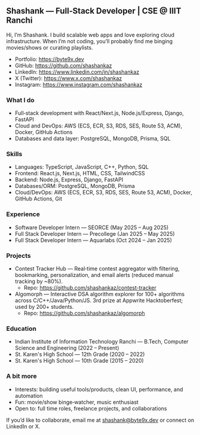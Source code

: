 ## Shashank — Full‑Stack Developer | CSE @ IIIT Ranchi

Hi, I’m Shashank. I build scalable web apps and love exploring cloud infrastructure. When I’m not coding, you’ll probably find me binging movies/shows or curating playlists.

- Portfolio: https://byte9x.dev
- GitHub: https://github.com/shashankaz
- LinkedIn: https://www.linkedin.com/in/shashankaz
- X (Twitter): https://www.x.com/shashankaz
- Instagram: https://www.instagram.com/shashankaz

### What I do
- Full‑stack development with React/Next.js, Node.js/Express, Django, FastAPI
- Cloud and DevOps: AWS (ECS, ECR, S3, RDS, SES, Route 53, ACM), Docker, GitHub Actions
- Databases and data layer: PostgreSQL, MongoDB, Prisma, SQL

### Skills
- Languages: TypeScript, JavaScript, C++, Python, SQL
- Frontend: React.js, Next.js, HTML, CSS, TailwindCSS
- Backend: Node.js, Express, Django, FastAPI
- Databases/ORM: PostgreSQL, MongoDB, Prisma
- Cloud/DevOps: AWS (ECS, ECR, S3, RDS, SES, Route 53, ACM), Docker, GitHub Actions, Git

### Experience
- Software Developer Intern — SEORCE (May 2025 – Aug 2025)
- Full Stack Developer Intern — Precollege (Jan 2025 – May 2025)
- Full Stack Developer Intern — Aquarlabs (Oct 2024 – Jan 2025)

### Projects
- Contest Tracker Hub — Real‑time contest aggregator with filtering, bookmarking, personalization, and email alerts (reduced manual tracking by ~80%).
	- Repo: https://github.com/shashankaz/contest-tracker
- Algomorph — Interactive DSA algorithm explorer for 100+ algorithms across C/C++/Java/Python/JS. 3rd prize at Appwrite Hacktoberfest; used by 200+ students.
	- Repo: https://github.com/shashankaz/algomorph

### Education
- Indian Institute of Information Technology Ranchi — B.Tech, Computer Science and Engineering (2022 – Present)
- St. Karen's High School — 12th Grade (2020 – 2022)
- St. Karen's High School — 10th Grade (2015 – 2020)

### A bit more
- Interests: building useful tools/products, clean UI, performance, and automation
- Fun: movie/show binge‑watcher, music enthusiast
- Open to: full time roles, freelance projects, and collaborations

If you’d like to collaborate, email me at shashank@byte9x.dev or connect on LinkedIn or X.